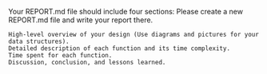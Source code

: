 Your REPORT.md file should include four sections: Please create a new REPORT.md file and write your report there.

    High-level overview of your design (Use diagrams and pictures for your data structures).
    Detailed description of each function and its time complexity.
    Time spent for each function.
    Discussion, conclusion, and lessons learned.